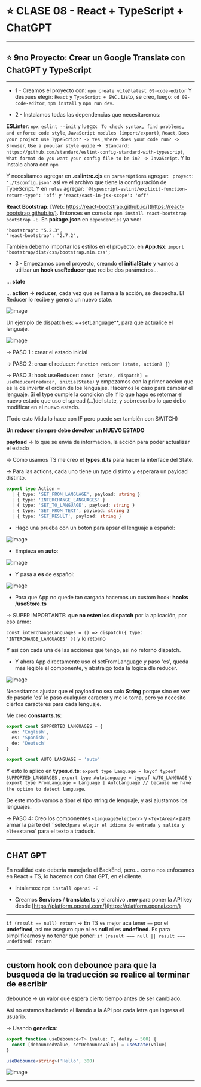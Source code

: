 # :star: CLASE 08 - React + TypeScript + ChatGPT

---

## :star: 9no Proyecto: Crear un Google Translate con ChatGPT y TypeScript

---

- 1 - Creamos el proyecto con: `npm create vite@latest 09-code-editor` Y despues elegir: `React` y `TypeScript + SWC` . Listo, se creo, luego: `cd 09-code-editor`, `npm install` y `npm run dev`.

- 2 - Instalamos todas las dependencias que necesitaremos:

**ESLinter**: `npx eslint --init` y luego: ` To check syntax, find problems, and enforce code style`, `JavaScript modules (import/export)`, `React`, `Does your project use TypeScript? -> Yes` , `Where does your code run? -> Browser`, `Use a popular style guide` -> ` Standard: https://github.com/standard/eslint-config-standard-with-typescript`, ` What format do you want your config file to be in? -> JavaScript`. Y lo instalo ahora con `npm`

Y necesitamos agregar en **.eslintrc.cjs** en `parserOptions` agregar: ` proyect: './tsconfig.json'` asi ve el archivo que tiene la configuración de TypeScript. Y en `rules` agregar: `'@typescript-eslint/explicit-function-return-type': 'off'` y `'react/eact-in-jsx-scope': 'off'`

**React Bootstrap**: [Web: https://react-bootstrap.github.io/](https://react-bootstrap.github.io/). Entonces en consola: `npm install react-bootstrap bootstrap -E`. En **pakage.json** en `dependencies` ya veo:

```
"bootstrap": "5.2.3",
"react-bootstrap": "2.7.2",
```

También debemo importar los estilos en el proyecto, en **App.tsx**: `import 'bootstrap/dist/css/bootstrap.min.css';`

- 3 - Empezamos con el proyecto, creando el **initialState** y vamos a utilizar un **hook useReducer** que recibe dos parámetros...

... **state**

... **action** -> **reducer**, cada vez que se llama a la acción, se despacha. El Reducer lo recibe y genera un nuevo state.

![image](https://user-images.githubusercontent.com/72580574/231193699-1bd15ea9-4696-4b9c-9060-be8bc9ac896e.png)

Un ejemplo de dispatch es: ++setLanguage\*\*, para que actualice el lenguaje.

![image](https://user-images.githubusercontent.com/72580574/231193958-e798f5c4-8864-4106-90ef-4e9c273714c3.png)

-> PASO 1 : crear el estado inicial

-> PASO 2: crear el reducer: `function reducer (state, action) {}`

-> PASO 3: hook useReducer: `const [state, dispatch] = useReducer(reducer, initialState)` y empezamos con la primer accion que es la de invertir el orden de los lenguajes. Hacemos le caso para cambiar el lenguaje. Si el type cumple la condicion dle if lo que hago es retornar el nuevo estado que uso el spread (...)del state, y sobrrescribo lo que debo modificar en el nuevo estado.

(Todo esto Midu lo hace con IF pero puede ser también con SWITCH)

**Un reducer siempre debe devolver un NUEVO ESTADO**

**payload** -> lo que se envia de informacion, la acción para poder actualizar el estado

-> Como usamos TS me creo el **types.d.ts** para hacer la interface del State.

-> Para las actions, cada uno tiene un type distinto y esperara un payload distinto.

```TypeScript
export type Action =
  | { type: 'SET_FROM_LANGUAGE', payload: string }
  | { type: 'INTERCHANGE_LANGUAGES' }
  | { type: 'SET_TO_LANGUAGE', payload: string }
  | { type: 'SET_FROM_TEXT', payload: string }
  | { type: 'SET_RESULT', payload: string }
```

- Hago una prueba con un boton para apsar el lenguaje a español:

![image](https://user-images.githubusercontent.com/72580574/231209383-29a619cd-b067-4aac-a84b-7066353d0ffd.png)

- Empieza en **auto**:

![image](https://user-images.githubusercontent.com/72580574/231209537-d5aeea10-b100-4a4d-8259-a44bdddc4d43.png)

- Y pasa a **es** de español:

![image](https://user-images.githubusercontent.com/72580574/231209709-4c46e266-4ef9-4beb-914e-d6d09e0fa083.png)

- Para que App no quede tan cargada hacemos un custom hook: **hooks** /**useStore.ts**

-> SUPER IMPORTANTE: **que no esten los dispatch** por la aplicación, por eso armo:

`const interchangeLanguages = () => dispatch({ type: 'INTERCHANGE_LANGUAGES' })` y lo retorno

Y asi con cada una de las acciones que tengo, asi no retorno dispatch.

- Y ahora App directamente uso el setFromLanguage y paso 'es', queda mas legible el componente, y abstraigo toda la logica dle reducer.

![image](https://user-images.githubusercontent.com/72580574/231214895-f7ef09a3-0cbf-43e3-9ba4-766a1eb044c6.png)

Necesitamos ajustar que el payload no sea solo **String** porque sino en vez de pasarle 'es' le paso cualquier caracter y me lo toma, pero yo necesito ciertos caracteres para cada lenguaje.

Me creo **constants.ts**:

```TypeScript
export const SUPPORTED_LANGUAGES = {
  en: 'English',
  es: 'Spanish',
  de: 'Deutsch'
}

export const AUTO_LANGUAGE = 'auto'
```

Y esto lo aplico en **types.d.ts**: `export type Language = keyof typeof SUPPORTED_LANGUAGES` , `export type AutoLanguage = typeof AUTO_LANGUAGE` y `export type FromLanguage = Language | AutoLanguage // because we have the option to detect language`.

De este modo vamos a tipar el tipo string de lenguaje, y asi ajustamos los lenguajes.

-> PASO 4: Creo los componentes `<LanguageSelector/>` y `<TextArea/>` para armar la parte del ``select` para elegir el idioma de entrada y salida y el `teextarea` para el texto a traducir.

---

## CHAT GPT

En realidad esto debería manejarlo el BackEnd, pero... como nos enfocamos en React + TS, lo hacemos con Chat GPT, en el cliente.

- Intalamos: `npm install openai -E`

- Creamos **Services** / **translate.ts** y el archivo **.env** para poner la API key desde [https://platform.openai.com/](https://platform.openai.com/)

---

`if (result == null) return` -> En TS es mejor aca tener `==` por el **undefined**, asi me aseguro que ni es **null** ni es **undefined**. Es para simplificarnos y no tener que poner: `if (result === null || result === undefined) return`

---

## custom hook con debounce para que la busqueda de la traducción se realice al terminar de escribir


debounce -> un valor que espera cierto tiempo antes de ser cambiado.

Asi no estamos haciendo el llamdo a la APi por cada letra que ingresa el usuario.

-> Usando **generics**:

```TypeScript
export function useDebounce<T> (value: T, delay = 500) {
  const [debouncedValue, setDebounceValue] = useState(value)
}

useDebounce<string>('Hello', 300)
```

![image](https://user-images.githubusercontent.com/72580574/231317644-1be53c00-9541-428d-b322-4b738b8809b7.png)



---
